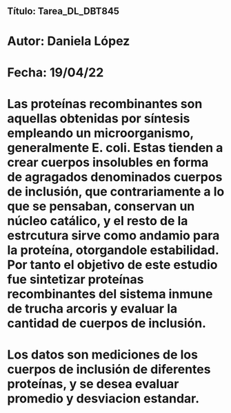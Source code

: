 ## Título: Tarea_DL_DBT845

# Autor: Daniela López

# Fecha: 19/04/22

# Las proteínas recombinantes son aquellas obtenidas por síntesis empleando un microorganismo, generalmente E. coli. Estas tienden a crear cuerpos insolubles en forma de agragados denominados cuerpos de inclusión, que contrariamente a lo que se pensaban, conservan un núcleo catálico, y el resto de la estrcutura sirve como andamio para la proteína, otorgandole estabilidad. Por tanto el objetivo de este estudio fue sintetizar proteínas recombinantes del sistema inmune de trucha arcoris y evaluar la cantidad de cuerpos de inclusión.

# Los datos son mediciones de los cuerpos de inclusión de diferentes proteínas, y se desea evaluar promedio y desviacion estandar. 

